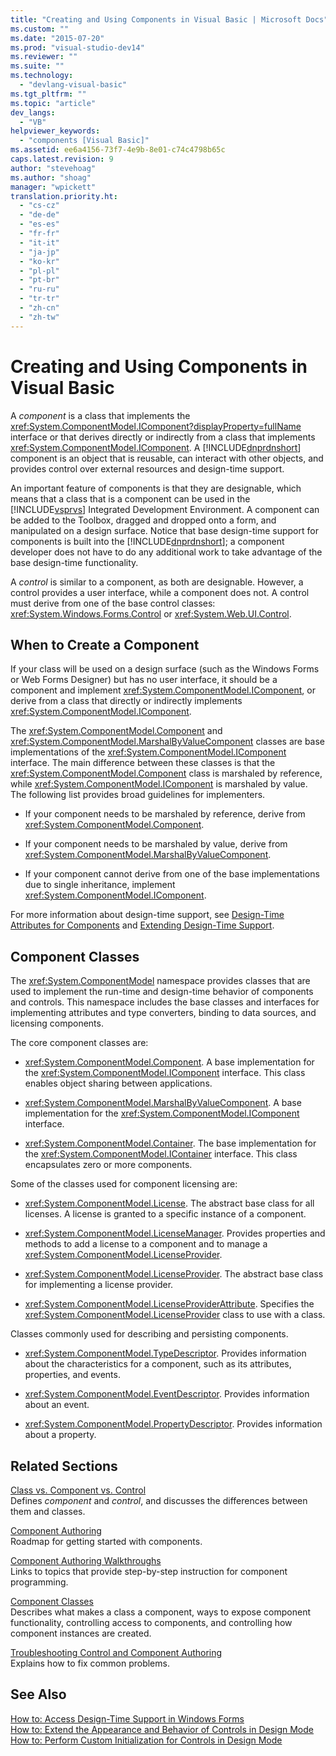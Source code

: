 ```yaml
---
title: "Creating and Using Components in Visual Basic | Microsoft Docs"
ms.custom: ""
ms.date: "2015-07-20"
ms.prod: "visual-studio-dev14"
ms.reviewer: ""
ms.suite: ""
ms.technology: 
  - "devlang-visual-basic"
ms.tgt_pltfrm: ""
ms.topic: "article"
dev_langs: 
  - "VB"
helpviewer_keywords: 
  - "components [Visual Basic]"
ms.assetid: ee6a4156-73f7-4e9b-8e01-c74c4798b65c
caps.latest.revision: 9
author: "stevehoag"
ms.author: "shoag"
manager: "wpickett"
translation.priority.ht: 
  - "cs-cz"
  - "de-de"
  - "es-es"
  - "fr-fr"
  - "it-it"
  - "ja-jp"
  - "ko-kr"
  - "pl-pl"
  - "pt-br"
  - "ru-ru"
  - "tr-tr"
  - "zh-cn"
  - "zh-tw"
---
```

# Creating and Using Components in Visual Basic
A *component* is a class that implements the <xref:System.ComponentModel.IComponent?displayProperty=fullName> interface or that derives directly or indirectly from a class that implements <xref:System.ComponentModel.IComponent>. A [!INCLUDE[dnprdnshort](../../csharp/getting-started/includes/dnprdnshort_md.md)] component is an object that is reusable, can interact with other objects, and provides control over external resources and design-time support.  
  
 An important feature of components is that they are designable, which means that a class that is a component can be used in the [!INCLUDE[vsprvs](../../csharp/includes/vsprvs_md.md)] Integrated Development Environment. A component can be added to the Toolbox, dragged and dropped onto a form, and manipulated on a design surface. Notice that base design-time support for components is built into the [!INCLUDE[dnprdnshort](../../csharp/getting-started/includes/dnprdnshort_md.md)]; a component developer does not have to do any additional work to take advantage of the base design-time functionality.  
  
 A *control* is similar to a component, as both are designable. However, a control provides a user interface, while a component does not. A control must derive from one of the base control classes: <xref:System.Windows.Forms.Control> or <xref:System.Web.UI.Control>.  
  
## When to Create a Component  
 If your class will be used on a design surface (such as the Windows Forms or Web Forms Designer) but has no user interface, it should be a component and implement <xref:System.ComponentModel.IComponent>, or derive from a class that directly or indirectly implements <xref:System.ComponentModel.IComponent>.  
  
 The <xref:System.ComponentModel.Component> and <xref:System.ComponentModel.MarshalByValueComponent> classes are base implementations of the <xref:System.ComponentModel.IComponent> interface. The main difference between these classes is that the <xref:System.ComponentModel.Component> class is marshaled by reference, while <xref:System.ComponentModel.IComponent> is marshaled by value. The following list provides broad guidelines for implementers.  
  
-   If your component needs to be marshaled by reference, derive from <xref:System.ComponentModel.Component>.  
  
-   If your component needs to be marshaled by value, derive from <xref:System.ComponentModel.MarshalByValueComponent>.  
  
-   If your component cannot derive from one of the base implementations due to single inheritance, implement <xref:System.ComponentModel.IComponent>.  
  
 For more information about design-time support, see [Design-Time Attributes for Components](../Topic/Design-Time%20Attributes%20for%20Components.md) and [Extending Design-Time Support](../Topic/Extending%20Design-Time%20Support.md).  
  
## Component Classes  
 The <xref:System.ComponentModel> namespace provides classes that are used to implement the run-time and design-time behavior of components and controls. This namespace includes the base classes and interfaces for implementing attributes and type converters, binding to data sources, and licensing components.  
  
 The core component classes are:  
  
-   <xref:System.ComponentModel.Component>. A base implementation for the <xref:System.ComponentModel.IComponent> interface. This class enables object sharing between applications.  
  
-   <xref:System.ComponentModel.MarshalByValueComponent>. A base implementation for the <xref:System.ComponentModel.IComponent> interface.  
  
-   <xref:System.ComponentModel.Container>. The base implementation for the <xref:System.ComponentModel.IContainer> interface. This class encapsulates zero or more components.  
  
 Some of the classes used for component licensing are:  
  
-   <xref:System.ComponentModel.License>. The abstract base class for all licenses. A license is granted to a specific instance of a component.  
  
-   <xref:System.ComponentModel.LicenseManager>. Provides properties and methods to add a license to a component and to manage a <xref:System.ComponentModel.LicenseProvider>.  
  
-   <xref:System.ComponentModel.LicenseProvider>. The abstract base class for implementing a license provider.  
  
-   <xref:System.ComponentModel.LicenseProviderAttribute>. Specifies the <xref:System.ComponentModel.LicenseProvider> class to use with a class.  
  
 Classes commonly used for describing and persisting components.  
  
-   <xref:System.ComponentModel.TypeDescriptor>. Provides information about the characteristics for a component, such as its attributes, properties, and events.  
  
-   <xref:System.ComponentModel.EventDescriptor>. Provides information about an event.  
  
-   <xref:System.ComponentModel.PropertyDescriptor>. Provides information about a property.  
  
## Related Sections  
 [Class vs. Component vs. Control](../Topic/Class%20vs.%20Component%20vs.%20Control.md)  
 Defines *component* and *control*, and discusses the differences between them and classes.  
  
 [Component Authoring](../Topic/Component%20Authoring.md)  
 Roadmap for getting started with components.  
  
 [Component Authoring Walkthroughs](../Topic/Component%20Authoring%20Walkthroughs.md)  
 Links to topics that provide step-by-step instruction for component programming.  
  
 [Component Classes](../Topic/Component%20Classes.md)  
 Describes what makes a class a component, ways to expose component functionality, controlling access to components, and controlling how component instances are created.  
  
 [Troubleshooting Control and Component Authoring](../Topic/Troubleshooting%20Control%20and%20Component%20Authoring.md)  
 Explains how to fix common problems.  
  
## See Also  
 [How to: Access Design-Time Support in Windows Forms](../Topic/How%20to:%20Access%20Design-Time%20Support%20in%20Windows%20Forms.md)   
 [How to: Extend the Appearance and Behavior of Controls in Design Mode](../Topic/How%20to:%20Extend%20the%20Appearance%20and%20Behavior%20of%20Controls%20in%20Design%20Mode.md)   
 [How to: Perform Custom Initialization for Controls in Design Mode](../Topic/How%20to:%20Perform%20Custom%20Initialization%20for%20Controls%20in%20Design%20Mode.md)
